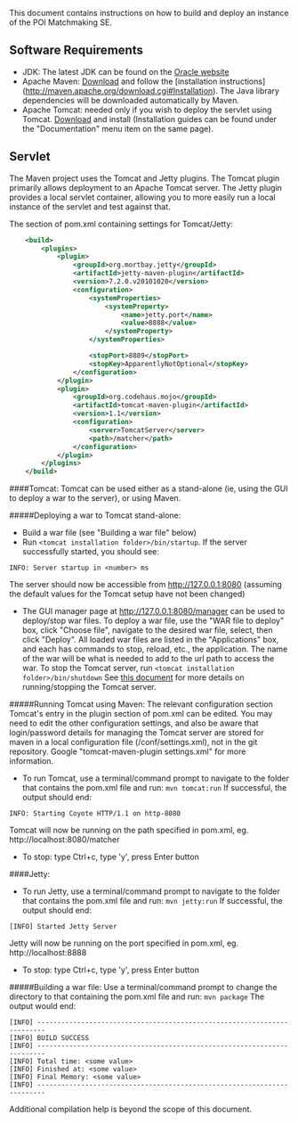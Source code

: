 This document contains instructions on how to build and deploy an instance of the POI Matchmaking SE.

Software Requirements
---------------------

* JDK: The latest JDK can be found on the [Oracle website](http://www.oracle.com/technetwork/java/javase/downloads/index.html)
* Apache Maven: [Download](http://maven.apache.org/download.cgi) and follow the [installation instructions] (http://maven.apache.org/download.cgi#Installation). The Java library dependencies will be downloaded automatically by 
Maven. 
* Apache Tomcat: needed only if you wish to deploy the servlet using Tomcat. [Download](http://tomcat.apache.org/) and install (Installation guides can be found under the "Documentation" 
menu item on the same page). 

Servlet
-------

The Maven project uses the Tomcat and Jetty plugins.  The Tomcat plugin primarily allows deployment to an Apache 
Tomcat server.  The Jetty plugin provides a local servlet container, allowing you to more easily run a local 
instance of the servlet and test against that.

The section of pom.xml containing settings for Tomcat/Jetty:
```xml
	<build>
        <plugins>
            <plugin>
                <groupId>org.mortbay.jetty</groupId>
                <artifactId>jetty-maven-plugin</artifactId>
                <version>7.2.0.v20101020</version>
                <configuration>
                    <systemProperties>
                        <systemProperty>
                            <name>jetty.port</name>
                            <value>8888</value>
                        </systemProperty>
                    </systemProperties>

                    <stopPort>8889</stopPort>
                    <stopKey>ApparentlyNotOptional</stopKey>
                </configuration>
            </plugin>
            <plugin>
                <groupId>org.codehaus.mojo</groupId>
                <artifactId>tomcat-maven-plugin</artifactId>
                <version>1.1</version>
                <configuration>
                    <server>TomcatServer</server>
                    <path>/matcher</path>
                </configuration>
            </plugin>
        </plugins>
    </build>
```

####Tomcat:
Tomcat can be used either as a stand-alone (ie, using the GUI to deploy a war to the server), or using Maven.

#####Deploying a war to Tomcat stand-alone:
* Build a war file (see "Building a war file" below)
* Run ```<tomcat installation folder>/bin/startup```. If the server successfully started, you should see:
```
INFO: Server startup in <number> ms
````
The server should now be accessible from http://127.0.0.1:8080 (assuming the default values for the Tomcat setup have not been changed)

* The GUI manager page at http://127.0.0.1:8080/manager can be used to deploy/stop war files. To deploy a war file, use the "WAR file 
to deploy" box, click "Choose file", navigate to the desired war file, select, then click "Deploy". All loaded war 
files are listed in the "Applications" box, and each has commands to stop, reload, etc., the application. The name of the war will
be what is needed to add to the url path to access the war.
To stop the Tomcat server, run ```<tomcat installation folder>/bin/shutdown```
See [this document](http://tomcat.apache.org/tomcat-4.1-doc/RUNNING.txt) for more details on running/stopping the Tomcat server.

#####Running Tomcat using Maven:
The relevant configuration section Tomcat's entry in the plugin section of pom.xml can be edited. You may need to edit the other configuration settings, 
and also be aware that login/password details for managing the Tomcat server are stored for maven in a local configuration file (<maven installation folder>/conf/settings.xml), 
not in the git repository. Google "tomcat-maven-plugin settings.xml" for more information.

* To run Tomcat, use a terminal/command prompt to navigate to the folder that contains the pom.xml file and run:
```mvn tomcat:run```
If successful, the output should end:
```
INFO: Starting Coyote HTTP/1.1 on http-8080
```
Tomcat will now be running on the path specified in pom.xml, eg. http://localhost:8080/matcher
* To stop: type Ctrl+c, type 'y', press Enter button

####Jetty:
* To run Jetty, use a terminal/command prompt to navigate to the folder that contains the pom.xml file and run: 
```mvn jetty:run```
If successful, the output should end:
```
[INFO] Started Jetty Server
```
Jetty will now be running on the port specified in pom.xml, eg. http://localhost:8888
* To stop: type Ctrl+c, type 'y', press Enter button


#####Building a war file: 
Use a terminal/command prompt to change the directory to that containing the pom.xml file and run: ```mvn package```
The output would end:
```
[INFO] ------------------------------------------------------------------------
[INFO] BUILD SUCCESS
[INFO] ------------------------------------------------------------------------
[INFO] Total time: <some value>
[INFO] Finished at: <some value>
[INFO] Final Memory: <some value>
[INFO] ------------------------------------------------------------------------
```
Additional compilation help is beyond the scope of this document.